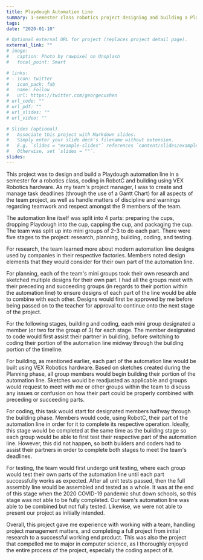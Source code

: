 ```yaml
---
title: Playdough Automation Line
summary: 1-semester class robotics project designing and building a Playdough automation line
tags:
date: "2020-01-10"

# Optional external URL for project (replaces project detail page).
external_link: ""
# image:
#   caption: Photo by rawpixel on Unsplash
#   focal_point: Smart

# links:
# - icon: twitter
#   icon_pack: fab
#   name: Follow
#   url: https://twitter.com/georgecushen
# url_code: ""
# url_pdf: ""
# url_slides: ""
# url_video: ""

# Slides (optional).
#   Associate this project with Markdown slides.
#   Simply enter your slide deck's filename without extension.
#   E.g. `slides = "example-slides"` references `content/slides/example-slides.md`.
#   Otherwise, set `slides = ""`.
slides:
---
```


This project was to design and build a Playdough automation line in a semester for a robotics class, coding in RobotC and building using VEX Robotics hardware. As my team's project manager, I was to create and manage task deadlines (through the use of a Gantt Chart) for all aspects of the team project, as well as handle matters of discipline and warnings regarding teamwork and respect amongst the 9 members of the team.

The automation line itself was split into 4 parts: preparing the cups, dropping Playdough into the cup, capping the cup, and packaging the cup. The team was split up into mini groups of 2-3 to do each part. There were five stages to the project: research, planning, building, coding, and testing.

For research, the team learned more about modern automation line designs used by companies in their respective factories. Members noted design elements that they would consider for their own part of the automation line.

For planning, each of the team's mini groups took their own research and sketched multiple designs for their own part. I had all the groups meet with their preceding and succeeding groups (in regards to their portion within the automation line) to ensure designs of each part of the line would be able to combine with each other. Designs would first be approved by me before being passed on to the teacher for approval to continue onto the next stage of the project.

For the following stages, building and coding, each mini group designated a member (or two for the group of 3) for each stage. The member designated to code would first assist their partner in building, before switching to coding their portion of the automation line midway through the building portion of the timeline.

For building, as mentioned earlier, each part of the automation line would be built using VEX Robotics hardware. Based on sketches created during the Planning phase, all group members would begin building their portion of the automation line. Sketches would be readjusted as applicable and groups would request to meet with me or other groups within the team to discuss any issues or confusion on how their part could be properly combined with preceding or succeeding parts.

For coding, this task would start for designated members halfway through the building phase. Members would code, using RobotC, their part of the automation line in order for it to complete its respective operation. Ideally, this stage would be completed at the same time as the building stage so each group would be able to first test their respective part of the automation line. However, this did not happen, so both builders and coders had to assist their partners in order to complete both stages to meet the team's deadlines.

For testing, the team would first undergo unit testing, where each group would test their own parts of the automation line until each part successfully works as expected. After all unit tests passed, then the full assembly line would be assembled and tested as a whole. It was at the end of this stage when the 2020 COVID-19 pandemic shut down schools, so this stage was not able to be fully completed. Our team's automation line was able to be combined but not fully tested. Likewise, we were not able to present our project as initially intended.

Overall, this project gave me experience with working with a team, handling project management matters, and completing a full project from initial research to a successful working end product. This was also the project that compelled me to major in computer science, as I thoroughly enjoyed the entire process of the project, especially the coding aspect of it.
